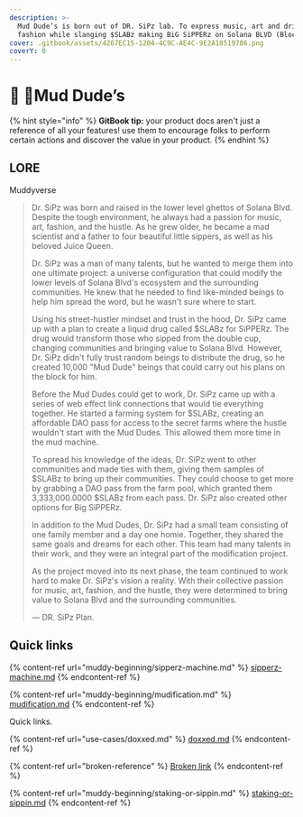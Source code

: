 ```yaml
---
description: >-
  Mud Dude’s is born out of DR. SiPz lab. To express music, art and drippy
  fashion while slanging $SLABz making BiG SiPPERz on Solana BLVD (Blockchain).
cover: .gitbook/assets/4267EC15-1204-4C9C-AE4C-9E2A18519786.png
coverY: 0
---
```


# 👋 🥤Mud Dude’s

{% hint style="info" %}
**GitBook tip:** your product docs aren't just a reference of all your features! use them to encourage folks to perform certain actions and discover the value in your product.
{% endhint %}

## LORE

Muddyverse

> Dr. SiPz was born and raised in the lower level ghettos of Solana Blvd. Despite the tough environment, he always had a passion for music, art, fashion, and the hustle. As he grew older, he became a mad scientist and a father to four beautiful little sippers, as well as his beloved Juice Queen.
>
> Dr. SiPz was a man of many talents, but he wanted to merge them into one ultimate project: a universe configuration that could modify the lower levels of Solana Blvd's ecosystem and the surrounding communities. He knew that he needed to find like-minded beings to help him spread the word, but he wasn't sure where to start.
>
> Using his street-hustler mindset and trust in the hood, Dr. SiPz came up with a plan to create a liquid drug called $SLABz for SiPPERz. The drug would transform those who sipped from the double cup, changing communities and bringing value to Solana Blvd. However, Dr. SiPz didn't fully trust random beings to distribute the drug, so he created 10,000 "Mud Dude" beings that could carry out his plans on the block for him.
>
> Before the Mud Dudes could get to work, Dr. SiPz came up with a series of web effect link connections that would tie everything together. He started a farming system for $SLABz, creating an affordable DAO pass for access to the secret farms where the hustle wouldn't start with the Mud Dudes. This allowed them more time in the mud machine.
>
> To spread his knowledge of the ideas, Dr. SiPz went to other communities and made ties with them, giving them samples of $SLABz to bring up their communities. They could choose to get more by grabbing a DAO pass from the farm pool, which granted them 3,333,000.0000 $SLABz from each pass. Dr. SiPz also created other options for Big SiPPERz.
>
> In addition to the Mud Dudes, Dr. SiPz had a small team consisting of one family member and a day one homie. Together, they shared the same goals and dreams for each other. This team had many talents in their work, and they were an integral part of the modification project.
>
> As the project moved into its next phase, the team continued to work hard to make Dr. SiPz's vision a reality. With their collective passion for music, art, fashion, and the hustle, they were determined to bring value to Solana Blvd and the surrounding communities.
>
> — DR. SiPz Plan.

## Quick links

{% content-ref url="muddy-beginning/sipperz-machine.md" %}
[sipperz-machine.md](muddy-beginning/sipperz-machine.md)
{% endcontent-ref %}

{% content-ref url="muddy-beginning/mudification.md" %}
[mudification.md](muddy-beginning/mudification.md)
{% endcontent-ref %}

Quick links.

{% content-ref url="use-cases/doxxed.md" %}
[doxxed.md](use-cases/doxxed.md)
{% endcontent-ref %}

{% content-ref url="broken-reference" %}
[Broken link](broken-reference)
{% endcontent-ref %}

{% content-ref url="muddy-beginning/staking-or-sippin.md" %}
[staking-or-sippin.md](muddy-beginning/staking-or-sippin.md)
{% endcontent-ref %}
